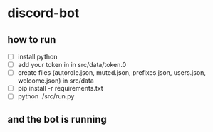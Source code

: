 # discord-bot

## how to run

- [ ] install python
- [ ] add your token in in src/data/token.0
- [ ] create files (autorole.json, muted.json, prefixes.json, users.json, welcome.json) in src/data
- [ ] pip install -r requirements.txt
- [ ] python ./src/run.py

## and the bot is running